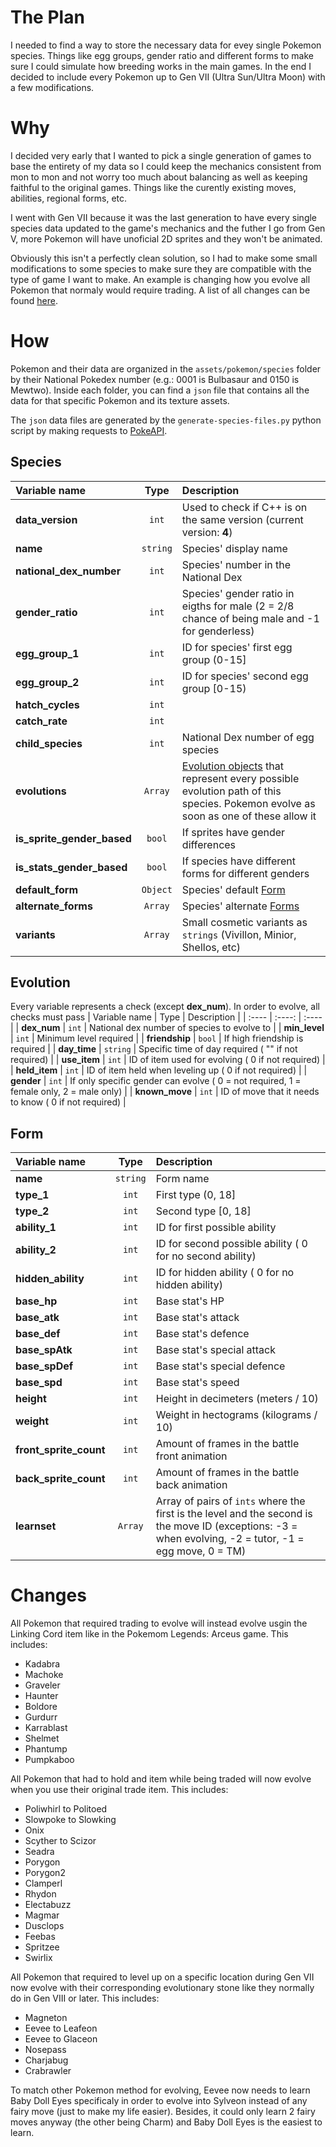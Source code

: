 # The Plan

I needed to find a way to store the necessary data for evey single Pokemon species. Things like egg groups, gender ratio and different forms to make sure I could simulate how breeding works in the main games. In the end I decided to include every Pokemon up to Gen VII (Ultra Sun/Ultra Moon) with a few modifications.

# Why

I decided very early that I wanted to pick a single generation of games to base the entirety of my data so I could keep the mechanics consistent from mon to mon and not worry too much about balancing as well as keeping faithful to the original games. Things like the curently existing moves, abilities, regional forms, etc.

I went with Gen VII because it was the last generation to have every single species data updated to the game's mechanics and the futher I go from Gen V, more Pokemon will have unoficial 2D sprites and they won't be animated.

Obviously this isn't a perfectly clean solution, so I had to make some small modifications to some species to make sure they are compatible with the type of game I want to make. An example is changing how you evolve all Pokemon that normaly would require trading. A list of all changes can be found [here](#changes).

# How

Pokemon and their data are organized in the `assets/pokemon/species` folder by their National Pokedex number (e.g.: 0001 is Bulbasaur and 0150 is Mewtwo). Inside each folder, you can find a `json` file that contains all the data for that specific Pokemon and its texture assets.

The `json` data files are generated by the `generate-species-files.py` python script by making requests to [PokeAPI](https://pokeapi.co/).

## Species
| Variable name | Type | Description |
| :---- | :----: | :---- |
| **data_version** | `int` | Used to check if C++ is on the same version (current version: **4**) |
| **name** | `string` | Species' display name |
| **national_dex_number** | `int` | Species' number in the National Dex |
| **gender_ratio** | `int` | Species' gender ratio in eigths for male (2 = 2/8 chance of being male and -1 for genderless) |
| **egg_group_1** | `int` | ID for species' first egg group (0-15] |
| **egg_group_2** | `int` | ID for species' second egg group [0-15) |
| **hatch_cycles** | `int` |  |
| **catch_rate** | `int` |  |
| **child_species** | `int` | National Dex number of egg species |
| **evolutions** | `Array` | [Evolution objects](#evolution) that represent every possible evolution path of this species. Pokemon evolve as soon as one of these allow it |
| **is_sprite_gender_based** | `bool` | If sprites have gender differences |
| **is_stats_gender_based** | `bool` | If species have different forms for different genders |
| **default_form** | `Object` | Species' default [Form](#form) |
| **alternate_forms** | `Array` | Species' alternate [Forms](#form) |
| **variants** | `Array` | Small cosmetic variants as `strings` (Vivillon, Minior, Shellos, etc) |


## Evolution
Every variable represents a check (except **dex_num**). In order to evolve, all checks must pass
| Variable name | Type | Description |
| :---- | :----: | :---- |
| **dex_num** | `int` | National dex number of species to evolve to |
| **min_level** | `int` | Minimum level required |
| **friendship** | `bool` | If high friendship is required |
| **day_time** | `string` | Specific time of day required ( "" if not required)  |
| **use_item** | `int` | ID of item used for evolving ( 0 if not required) |
| **held_item** | `int` | ID of item held when leveling up ( 0 if not required) |
| **gender** | `int` | If only specific gender can evolve ( 0 = not required, 1 = female only, 2 = male only) |
| **known_move** | `int` | ID of move that it needs to know ( 0 if not required) |

## Form
| Variable name | Type | Description |
| :---- | :----: | :---- |
| **name** | `string` | Form name |
| **type_1** | `int` | First type (0, 18] |
| **type_2** | `int` | Second type [0, 18] |
| **ability_1** | `int` | ID for first possible ability |
| **ability_2** | `int` | ID for second possible ability ( 0 for no second ability) |
| **hidden_ability** | `int` | ID for hidden ability ( 0 for no hidden ability) |
| **base_hp** | `int` | Base stat's HP |
| **base_atk** | `int` | Base stat's attack |
| **base_def** | `int` | Base stat's defence |
| **base_spAtk** | `int` | Base stat's special attack |
| **base_spDef** | `int` | Base stat's special defence |
| **base_spd** | `int` | Base stat's speed |
| **height** | `int` | Height in decimeters (meters / 10) |
| **weight** | `int` | Weight in hectograms (kilograms / 10) |
| **front_sprite_count** | `int` | Amount of frames in the battle front animation |
| **back_sprite_count** | `int` | Amount of frames in the battle back animation |
| **learnset** | `Array` | Array of pairs of `ints` where the first is the level and the second is the move ID (exceptions: -3 = when evolving, -2 = tutor, -1 = egg move, 0 = TM) |

# Changes

All Pokemon that required trading to evolve will instead evolve usgin the Linking Cord item like in the Pokemom Legends: Arceus game. This includes:
- Kadabra
- Machoke
- Graveler
- Haunter
- Boldore
- Gurdurr
- Karrablast
- Shelmet
- Phantump
- Pumpkaboo

All Pokemon that had to hold and item while being traded will now evolve when you use their original trade item. This includes:
- Poliwhirl to Politoed
- Slowpoke to Slowking
- Onix
- Scyther to Scizor
- Seadra
- Porygon
- Porygon2
- Clamperl
- Rhydon
- Electabuzz
- Magmar
- Dusclops
- Feebas
- Spritzee
- Swirlix

All Pokemon that required to level up on a specific location during Gen VII now evolve with their corresponding evolutionary stone like they normally do in Gen VIII or later. This includes:
- Magneton
- Eevee to Leafeon
- Eevee to Glaceon
- Nosepass
- Charjabug
- Crabrawler

To match other Pokemon method for evolving, Eevee now needs to learn Baby Doll Eyes specificaly in order to evolve into Sylveon instead of any fairy move (just to make my life easier). Besides, it could only learn 2 fairy moves anyway (the other being Charm) and Baby Doll Eyes is the easiest to learn.